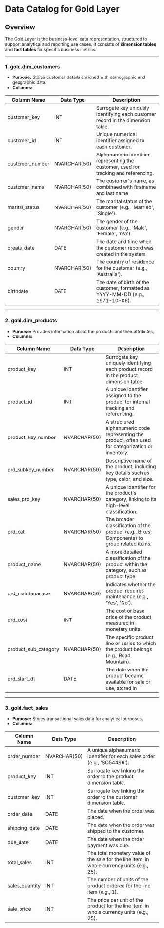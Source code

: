 # Data Catalog for Gold Layer

## Overview
The Gold Layer is the business-level data representation, structured to support analytical and reporting use cases. It consists of **dimension tables** and **fact tables** for specific business metrics.

---

### 1. **gold.dim_customers**
- **Purpose:** Stores customer details enriched with demographic and geographic data.
- **Columns:**

| Column Name      | Data Type     | Description                                                                                   |
|------------------|---------------|-----------------------------------------------------------------------------------------------|
| customer_key     | INT           | Surrogate key uniquely identifying each customer record in the dimension table.               |
| customer_id      | INT           | Unique numerical identifier assigned to each customer.                                        |
| customer_number  | NVARCHAR(50)  | Alphanumeric identifier representing the customer, used for tracking and referencing.         |
| customer_name    | NVARCHAR(50)  | The customer's name, as combinaed with firstname and last name                                |
| marital_status   | NVARCHAR(50)  | The marital status of the customer (e.g., 'Married', 'Single').                              |
| gender           | NVARCHAR(50)  | The gender of the customer (e.g., 'Male', 'Female', 'n/a').                                  |
| create_date      | DATE          | The date and time when the customer record was created in the system                         |
| country          | NVARCHAR(50)  | The country of residence for the customer (e.g., 'Australia').                               |
| birthdate        | DATE          | The date of birth of the customer, formatted as YYYY-MM-DD (e.g., 1971-10-06).               |

---

### 2. **gold.dim_products**
- **Purpose:** Provides information about the products and their attributes.
- **Columns:**

| Column Name         | Data Type     | Description                                                                                   |
|---------------------|---------------|-----------------------------------------------------------------------------------------------|
| product_key         | INT           | Surrogate key uniquely identifying each product record in the product dimension table.         |
| product_id          | INT           | A unique identifier assigned to the product for internal tracking and referencing.            |
| product_key_number  | NVARCHAR(50)  | A structured alphanumeric code representing the product, often used for categorization or inventory. |
| prd_subkey_number   | NVARCHAR(50)  | Descriptive name of the product, including key details such as type, color, and size.         |
| sales_prd_key       | NVARCHAR(50)  | A unique identifier for the product's category, linking to its high-level classification.     |
| prd_cat             | NVARCHAR(50)  | The broader classification of the product (e.g., Bikes, Components) to group related items.  |
| product_name        | NVARCHAR(50)  | A more detailed classification of the product within the category, such as product type.      |
| prd_maintananace    | NVARCHAR(50)  | Indicates whether the product requires maintenance (e.g., 'Yes', 'No').                       |
| prd_cost            | INT           | The cost or base price of the product, measured in monetary units.                            |
| product_sub_category| NVARCHAR(50)  | The specific product line or series to which the product belongs (e.g., Road, Mountain).      |
| prd_start_dt        | DATE          | The date when the product became available for sale or use, stored in|

---

### 3. **gold.fact_sales**
- **Purpose:** Stores transactional sales data for analytical purposes.
- **Columns:**

| Column Name     | Data Type     | Description                                                                                   |
|-----------------|---------------|-----------------------------------------------------------------------------------------------|
| order_number    | NVARCHAR(50)  | A unique alphanumeric identifier for each sales order (e.g., 'SO54496').                      |
| product_key     | INT           | Surrogate key linking the order to the product dimension table.                               |
| customer_key    | INT           | Surrogate key linking the order to the customer dimension table.                              |
| order_date      | DATE          | The date when the order was placed.                                                           |
| shipping_date   | DATE          | The date when the order was shipped to the customer.                                          |
| due_date        | DATE          | The date when the order payment was due.                                                      |
| total_sales     | INT           | The total monetary value of the sale for the line item, in whole currency units (e.g., 25).   |
| sales_quantity  | INT           | The number of units of the product ordered for the line item (e.g., 1).                       |
| sale_price      | INT           | The price per unit of the product for the line item, in whole currency units (e.g., 25).      |
